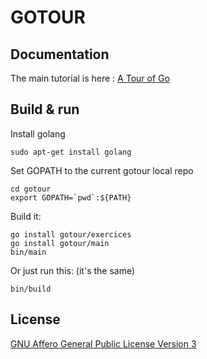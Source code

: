 GOTOUR
======


Documentation
-------------

The main tutorial is here : [A Tour of Go](http://tour.golang.org)


Build & run
-----------

Install golang

    sudo apt-get install golang

Set GOPATH to the current gotour local repo

    cd gotour
    export GOPATH=`pwd`:${PATH}

Build it:

    go install gotour/exercices
    go install gotour/main
    bin/main

Or just run this: (it's the same)

    bin/build


License
-------

[GNU Affero General Public License Version 3](http://www.gnu.org/licenses/agpl-3.0.txt)
